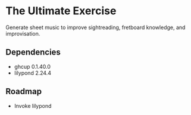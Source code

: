 # The Ultimate Exercise
Generate sheet music to improve sightreading, fretboard knowledge, and improvisation.

## Dependencies
* ghcup 0.1.40.0
* lilypond 2.24.4

## Roadmap
* Invoke lilypond